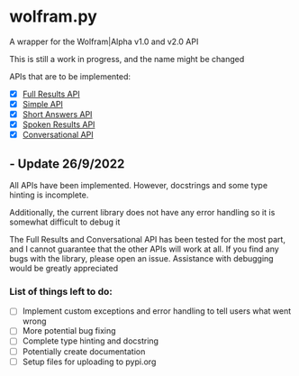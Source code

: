 # wolfram.py
A wrapper for the Wolfram|Alpha v1.0 and v2.0 API

This is still a work in progress, and the name might be changed

APIs that are to be implemented:


- [x] [Full Results API](https://products.wolframalpha.com/api/documentation/)
- [x] [Simple API](https://products.wolframalpha.com/simple-api/documentation/)
- [x] [Short Answers API](https://products.wolframalpha.com/short-answers-api/documentation/)
- [x] [Spoken Results API](https://products.wolframalpha.com/spoken-results-api/documentation/)
- [x] [Conversational API](https://products.wolframalpha.com/conversational-api/documentation/)

## - Update 26/9/2022
All APIs have been implemented. However, docstrings and some type hinting is incomplete.

Additionally, the current library does not have any error handling so it is somewhat difficult to debug it

The Full Results and Conversational API has been tested for the most part, and I cannot guarantee that the other APIs will work at all. If you find any bugs with the library, please open an issue. Assistance with debugging would be greatly appreciated

### List of things left to do:
- [ ] Implement custom exceptions and error handling to tell users what went wrong
- [ ] More potential bug fixing
- [ ] Complete type hinting and docstring
- [ ] Potentially create documentation
- [ ] Setup files for uploading to pypi.org